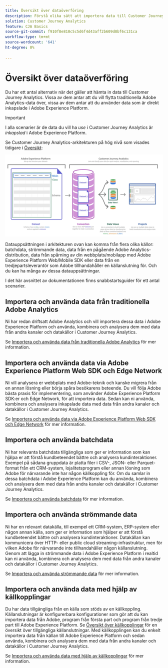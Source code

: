 ```yaml
---
title: Översikt över dataöverföring
description: Förstå olika sätt att importera data till Customer Journey Analytics
solution: Customer Journey Analytics
feature: CJA Basics
source-git-commit: f910f8e810c5c5d6f4d43aff2b609d8bf6c131ca
workflow-type: tm+mt
source-wordcount: '641'
ht-degree: 0%

---
```



# Översikt över dataöverföring

Du har ett antal alternativ när det gäller att hämta in data till Customer Journey Analytics. Vissa av dem antar att du vill flytta traditionella Adobe Analytics-data över, vissa av dem antar att du använder data som är direkt inkapslade i Adobe Experience Platform.

>[!IMPORTANT]
>
>I alla scenarier är de data du vill ha _use_ i Customer Journey Analytics är _inkapslad_ i Adobe Experience Platform.


Se Customer Journey Analytics-arkitekturen på hög nivå som visades tidigare i [Översikt](https://experienceleague.adobe.com/docs/analytics-platform/using/cja-overview/cja-overview.html?lang=en):

![Customer Journey Analytics](./assets/cja-architecture.png)

Datauppsättningen i arkitekturen ovan kan komma från flera olika källor: batchdata, strömmande data, data från en pågående Adobe Analytics-distribution, data från spårning av din webbplats/mobilapp med Adobe Experience Platform Web/Mobile SDK eller data från en tredjepartsleverantör som Adobe tillhandahåller en källanslutning för. Och du kan ha många av dessa datauppsättningar.

I det här avsnittet av dokumentationen finns snabbstartsguider för ett antal scenarier.

## Importera och använda data från traditionella Adobe Analytics

Ni har redan driftsatt Adobe Analytics och vill importera dessa data i Adobe Experience Platform och använda, kombinera och analysera dem med data från andra kanaler och datakällor i Customer Journey Analytics.

Se [Importera och använda data från traditionella Adobe Analytics](./analytics.md) för mer information.

## Importera och använda data via Adobe Experience Platform Web SDK och Edge Network

Ni vill analysera er webbplats med Adobe-teknik och kanske migrera från en annan lösning eller börja spåra besökarens beteende. Du vill följa Adobe bästa praxis för implementering, som använder Adobe Experience Platform SDK:er och Edge Network, för att importera data. Sedan kan ni använda, kombinera och analysera inkapslade data med data från andra kanaler och datakällor i Customer Journey Analytics.

Se [Importera och använda data via Adobe Experience Platform Web SDK och Edge Network](./aepwebsdk.md) för mer information.

## Importera och använda batchdata

Ni har relevanta batchdata tillgängliga som ger er information som kan hjälpa er att förstå kundbeteendet bättre och analysera kundinteraktioner. Exempel på sådana gruppdata är platta filer i CSV-, JSON- eller Parquet-format från ett CRM-system, lojalitetsprogram eller annan lösning som Adobe för närvarande inte har någon källkoppling för. Om du samlar in dessa batchdata i Adobe Experience Platform kan du använda, kombinera och analysera dem med data från andra kanaler och datakällor i Customer Journey Analytics.

Se [Importera och använda batchdata](./batch.md) för mer information.

## Importera och använda strömmande data

Ni har en relevant datakälla, till exempel ett CRM-system, ERP-system eller någon annan källa, som ger er information som hjälper er att förstå kundbeteendet bättre och analysera kundinteraktioner. Datakällan kan kommunicera över HTTP- eller public cloud streaming-infrastruktur, men för vilken Adobe för närvarande inte tillhandahåller någon källanslutning. Genom att lägga in strömmande data i Adobe Experience Platform i realtid kan ni använda, kombinera och analysera dem med data från andra kanaler och datakällor i Customer Journey Analytics.

Se [Importera och använda strömmande data](./streaming.md) för mer information.

## Importera och använda data med hjälp av källkopplingar

Du har data tillgängliga från en källa som stöds av en källkoppling. Källanslutningar är konfigurerbara konfigurationer som gör att du kan importera data från Adobe, program från första part och program från tredje part till Adobe Experience Platform. Se [Översikt över källkopplingar](https://experienceleague.adobe.com/docs/experience-platform/sources/home.html?lang=en) för en översikt över tillgängliga källanslutningar. Med källkopplingen kan du enkelt importera data från källan till Adobe Experience Platform och sedan använda, kombinera och analysera dem med data från andra kanaler och datakällor i Customer Journey Analytics.

Se [Importera och använda data med hjälp av källkopplingar](./sources.md) för mer information.

